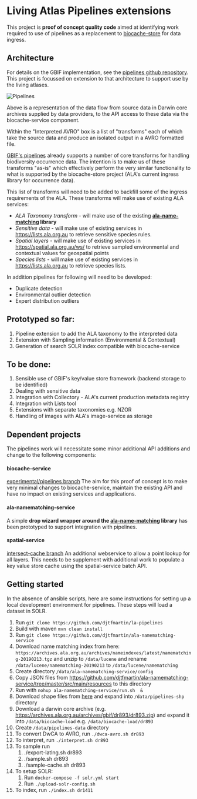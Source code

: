 # Living Atlas Pipelines extensions

This project is **proof of concept quality code** aimed at identifying work required
 to use of pipelines as a replacement to [biocache-store](https://github.com/AtlasOfLivingAustralia/biocache-store)
 for data ingress. 

## Architecture

For details on the GBIF implementation, see the [pipelines github repository](https://github.com/gbif/pipelines).
This project is focussed on extension to that architecture to support use by the living atlases.

![Pipelines](https://docs.google.com/drawings/d/e/2PACX-1vQhQSg5VFo2xRZfDhmvhKuNLUpyTOlW-t-m1fesJ2RElWorVPAEbnsZg_StJKh22mEcS4D28j_nPoTV/pub?w=960&h=720 "Pipelines") 

Above is a representation of the data flow from source data in Darwin core archives supplied by data providers, to the API access to these data via the biocache-service component.

Within the "Interpreted AVRO" box is a list of "transforms" each of which take the source data and produce an isolated output in a AVRO formatted file.

[GBIF's pipelines](https://github.com/gbif/pipelines) already supports a number of core transforms for handling biodiversity occurrence data. The intention is to make us of these transforms "as-is" which effectively perform the very similar functionality to what is supported by the biocache-store project (ALA's current ingress library for occurrence data). 

This list of transforms will need to be added to backfill some of the ingress requirements of the ALA. These transforms will make use of existing ALA services:

* *ALA Taxonomy transform* - will make use of the existing **[ala-name-matching](https://github.com/AtlasOfLivingAustralia/ala-name-matching) library**
* *Sensitive data* - will make use of existing services in https://lists.ala.org.au to retrieve sensitive species rules.
* *Spatial layers* - will make use of existing services in https://spatial.ala.org.au/ws/ to retrieve sampled environmental and contextual values for geospatial points
* *Species lists* - will make use of existing services in https://lists.ala.org.au to retrieve species lists.

In addition pipelines for following will need to be developed:

* Duplicate detection
* Environmental outlier detection
* Expert distribution outliers

## Prototyped so far:

1. Pipeline extension to add the ALA taxonomy to the interpreted data
2. Extension with Sampling information (Environmental & Contextual)
3. Generation of search SOLR index compatible with biocache-service

## To be done:

1. Sensible use of GBIF's key/value store framework (backend storage to be identified)
2. Dealing with sensitive data
3. Integration with Collectory - ALA's current production metadata registry
4. Integration with Lists tool
5. Extensions with separate taxonomies e.g. NZOR
6. Handling of images with ALA's image-service as storage

## Dependent projects

The pipelines work will necessitate some minor additional API additions and change to the following components:

#### biocache-service
[experimental/pipelines branch](https://github.com/AtlasOfLivingAustralia/biocache-service/tree/experimental/pipelines) 
The aim for this proof of concept is to make very minimal changes to biocache-service, maintain the existing API and have no impact on existing services and applications.

#### ala-namematching-service
A simple **drop wizard wrapper around the [ala-name-matching](https://github.com/AtlasOfLivingAustralia/ala-name-matching) library** has been prototyped to support integration with pipelines.
 
#### spatial-service
[intersect-cache branch](https://github.com/AtlasOfLivingAustralia/spatial-service/tree/intersect-cache) An additional webservice to allow a point
lookup for all layers. This needs to be supplement with additional work to populate a key value store cache using the spatial-service batch API.


## Getting started

In the absence of ansible scripts, here are some instructions for setting up a local development environment for pipelines.
These steps will load a dataset in SOLR.

1. Run `git clone https://github.com/djtfmartin/la-pipelines`
1. Build with maven `mvn clean install`
1. Run `git clone https://github.com/djtfmartin/ala-namematching-service`
1. Download name matching index from here:  `https://archives.ala.org.au/archives/nameindexes/latest/namematching-20190213.tgz` and unzip to `/data/lucene` and rename `/data/lucene/namematching-20190213` to `/data/lucene/namematching`
1. Create directory `/data/ala-namematching-service/config`
1. Copy JSON files from https://github.com/djtfmartin/ala-namematching-service/tree/master/src/main/resources to this directory
1. Run with `nohup ala-namematching-service/run.sh  &`
1. Download shape files from [here](https://pipelines-shp.s3-ap-southeast-2.amazonaws.com/pipelines-shapefiles.zip) and expand into `/data/pipelines-shp` directory
1. Download a darwin core archive (e.g. https://archives.ala.org.au/archives/gbif/dr893/dr893.zip) and expand it into `/data/biocache-load` e.g. `/data/biocache-load/dr893`
1. Create `/data/pipelines-data` directory
1. To convert DwCA to AVRO, run `./dwca-avro.sh dr893`
1. To interpret, run `./interpret.sh dr893`
1. To sample run
    1. ./export-latlng.sh dr893
    1. ./sample.sh dr893
    1. ./sample-cache.sh dr893
1. To setup SOLR:
    1. Run `docker-compose -f solr.yml start`
    1. Run `./upload-solr-config.sh`
1. To index, run `./index.sh dr1411`
